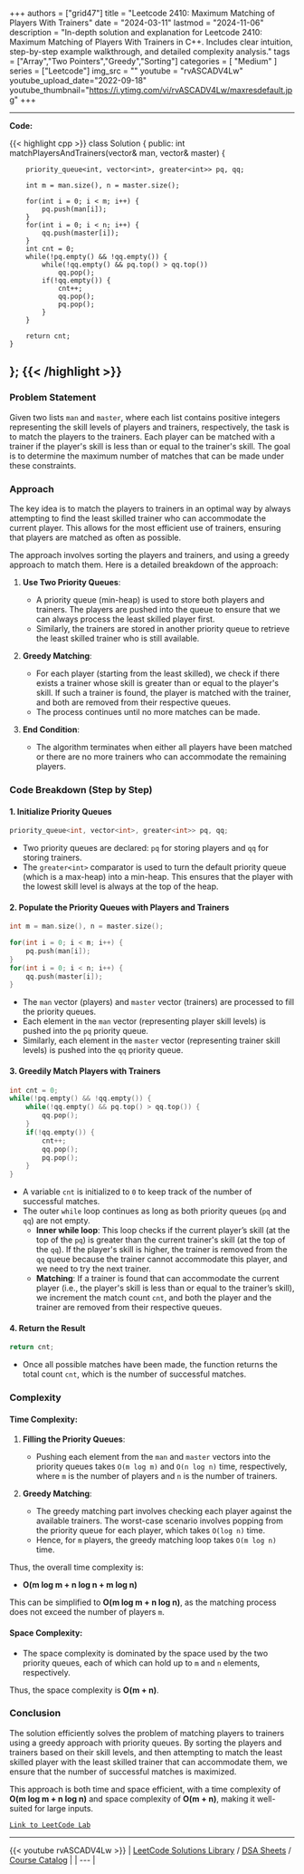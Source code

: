
+++
authors = ["grid47"]
title = "Leetcode 2410: Maximum Matching of Players With Trainers"
date = "2024-03-11"
lastmod = "2024-11-06"
description = "In-depth solution and explanation for Leetcode 2410: Maximum Matching of Players With Trainers in C++. Includes clear intuition, step-by-step example walkthrough, and detailed complexity analysis."
tags = ["Array","Two Pointers","Greedy","Sorting"]
categories = [
    "Medium"
]
series = ["Leetcode"]
img_src = ""
youtube = "rvASCADV4Lw"
youtube_upload_date="2022-09-18"
youtube_thumbnail="https://i.ytimg.com/vi/rvASCADV4Lw/maxresdefault.jpg"
+++



---
**Code:**

{{< highlight cpp >}}
class Solution {
public:
    int matchPlayersAndTrainers(vector<int>& man, vector<int>& master) {
        
        priority_queue<int, vector<int>, greater<int>> pq, qq;
        
        int m = man.size(), n = master.size();
        
        for(int i = 0; i < m; i++) {
            pq.push(man[i]);
        }
        for(int i = 0; i < n; i++) {
            qq.push(master[i]);
        }
        int cnt = 0;
        while(!pq.empty() && !qq.empty()) {
            while(!qq.empty() && pq.top() > qq.top())
                qq.pop();
            if(!qq.empty()) {
                cnt++;
                qq.pop();
                pq.pop();
            }
        }
        
        return cnt;
    }
};
{{< /highlight >}}
---

### Problem Statement

Given two lists `man` and `master`, where each list contains positive integers representing the skill levels of players and trainers, respectively, the task is to match the players to the trainers. Each player can be matched with a trainer if the player's skill is less than or equal to the trainer's skill. The goal is to determine the maximum number of matches that can be made under these constraints.

### Approach

The key idea is to match the players to trainers in an optimal way by always attempting to find the least skilled trainer who can accommodate the current player. This allows for the most efficient use of trainers, ensuring that players are matched as often as possible.

The approach involves sorting the players and trainers, and using a greedy approach to match them. Here is a detailed breakdown of the approach:

1. **Use Two Priority Queues**:
    - A priority queue (min-heap) is used to store both players and trainers. The players are pushed into the queue to ensure that we can always process the least skilled player first.
    - Similarly, the trainers are stored in another priority queue to retrieve the least skilled trainer who is still available.

2. **Greedy Matching**:
    - For each player (starting from the least skilled), we check if there exists a trainer whose skill is greater than or equal to the player's skill. If such a trainer is found, the player is matched with the trainer, and both are removed from their respective queues.
    - The process continues until no more matches can be made.

3. **End Condition**:
    - The algorithm terminates when either all players have been matched or there are no more trainers who can accommodate the remaining players.

### Code Breakdown (Step by Step)

#### 1. Initialize Priority Queues

```cpp
priority_queue<int, vector<int>, greater<int>> pq, qq;
```

- Two priority queues are declared: `pq` for storing players and `qq` for storing trainers.
- The `greater<int>` comparator is used to turn the default priority queue (which is a max-heap) into a min-heap. This ensures that the player with the lowest skill level is always at the top of the heap.
  
#### 2. Populate the Priority Queues with Players and Trainers

```cpp
int m = man.size(), n = master.size();

for(int i = 0; i < m; i++) {
    pq.push(man[i]);
}
for(int i = 0; i < n; i++) {
    qq.push(master[i]);
}
```

- The `man` vector (players) and `master` vector (trainers) are processed to fill the priority queues.
- Each element in the `man` vector (representing player skill levels) is pushed into the `pq` priority queue.
- Similarly, each element in the `master` vector (representing trainer skill levels) is pushed into the `qq` priority queue.

#### 3. Greedily Match Players with Trainers

```cpp
int cnt = 0;
while(!pq.empty() && !qq.empty()) {
    while(!qq.empty() && pq.top() > qq.top()) {
        qq.pop();
    }
    if(!qq.empty()) {
        cnt++;
        qq.pop();
        pq.pop();
    }
}
```

- A variable `cnt` is initialized to `0` to keep track of the number of successful matches.
- The outer `while` loop continues as long as both priority queues (`pq` and `qq`) are not empty.
    - **Inner while loop**: This loop checks if the current player’s skill (at the top of the `pq`) is greater than the current trainer's skill (at the top of the `qq`). If the player's skill is higher, the trainer is removed from the `qq` queue because the trainer cannot accommodate this player, and we need to try the next trainer.
    - **Matching**: If a trainer is found that can accommodate the current player (i.e., the player's skill is less than or equal to the trainer’s skill), we increment the match count `cnt`, and both the player and the trainer are removed from their respective queues.

#### 4. Return the Result

```cpp
return cnt;
```

- Once all possible matches have been made, the function returns the total count `cnt`, which is the number of successful matches.

### Complexity

#### Time Complexity:

1. **Filling the Priority Queues**:
   - Pushing each element from the `man` and `master` vectors into the priority queues takes `O(m log m)` and `O(n log n)` time, respectively, where `m` is the number of players and `n` is the number of trainers.
   
2. **Greedy Matching**:
   - The greedy matching part involves checking each player against the available trainers. The worst-case scenario involves popping from the priority queue for each player, which takes `O(log n)` time.
   - Hence, for `m` players, the greedy matching loop takes `O(m log n)` time.

Thus, the overall time complexity is:

- **O(m log m + n log n + m log n)**

This can be simplified to **O(m log m + n log n)**, as the matching process does not exceed the number of players `m`.

#### Space Complexity:

- The space complexity is dominated by the space used by the two priority queues, each of which can hold up to `m` and `n` elements, respectively.
  
Thus, the space complexity is **O(m + n)**.

### Conclusion

The solution efficiently solves the problem of matching players to trainers using a greedy approach with priority queues. By sorting the players and trainers based on their skill levels, and then attempting to match the least skilled player with the least skilled trainer that can accommodate them, we ensure that the number of successful matches is maximized.

This approach is both time and space efficient, with a time complexity of **O(m log m + n log n)** and space complexity of **O(m + n)**, making it well-suited for large inputs.

[`Link to LeetCode Lab`](https://leetcode.com/problems/maximum-matching-of-players-with-trainers/description/)

---
{{< youtube rvASCADV4Lw >}}
| [LeetCode Solutions Library](https://grid47.xyz/leetcode/) / [DSA Sheets](https://grid47.xyz/sheets/) / [Course Catalog](https://grid47.xyz/courses/) |
| --- |
